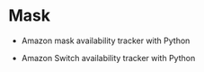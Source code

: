 # Mask
- Amazon mask availability tracker with Python

- Amazon Switch availability tracker with Python


